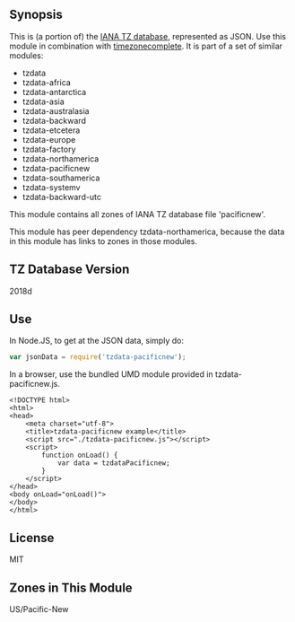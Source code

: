 
## Synopsis

This is (a portion of) the [IANA TZ database](https://www.iana.org/time-zones), represented as JSON. Use this module in combination with [timezonecomplete](https://www.npmjs.com/package/timezonecomplete).
It is part of a set of similar modules:
* tzdata
* tzdata-africa
* tzdata-antarctica
* tzdata-asia
* tzdata-australasia
* tzdata-backward
* tzdata-etcetera
* tzdata-europe
* tzdata-factory
* tzdata-northamerica
* tzdata-pacificnew
* tzdata-southamerica
* tzdata-systemv
* tzdata-backward-utc

This module contains all zones of IANA TZ database file 'pacificnew'.

This module has peer dependency tzdata-northamerica, because the data in this module has links to zones in those modules.

## TZ Database Version

2018d

## Use

In Node.JS, to get at the JSON data, simply do:

```javascript
var jsonData = require('tzdata-pacificnew');
```

In a browser, use the bundled UMD module provided in tzdata-pacificnew.js.

```
<!DOCTYPE html>
<html>
<head>
    <meta charset="utf-8">
    <title>tzdata-pacificnew example</title>
    <script src="./tzdata-pacificnew.js"></script>
    <script>
        function onLoad() {
            var data = tzdataPacificnew;
        }
    </script>
</head>
<body onLoad="onLoad()">
</body>
</html>
```

## License

MIT

## Zones in This Module

US/Pacific-New
